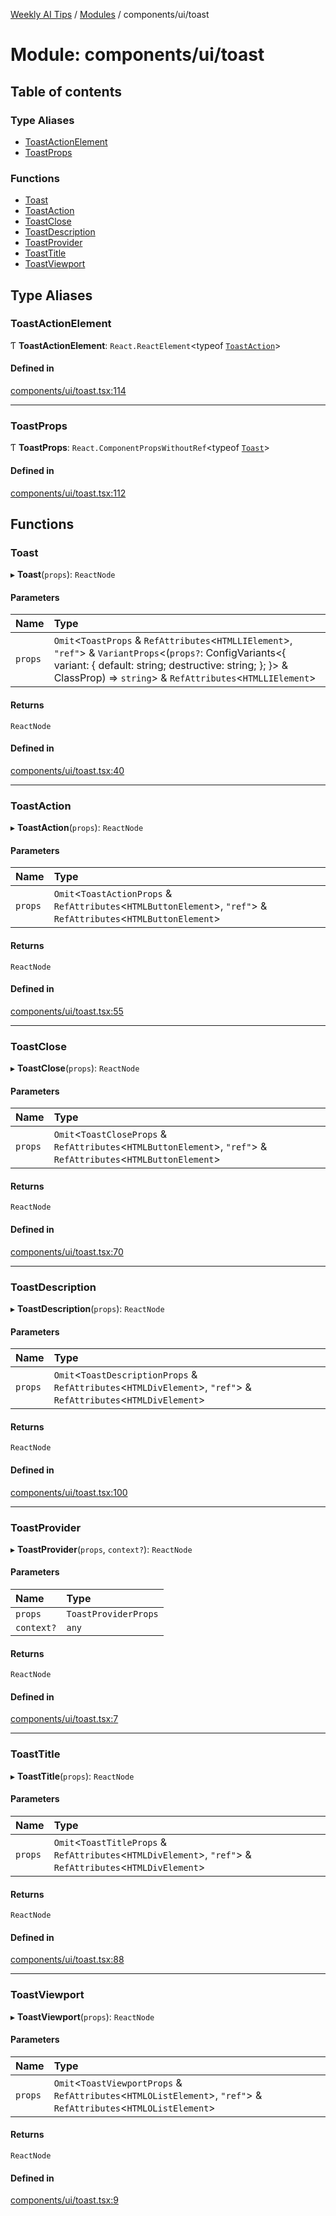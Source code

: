 [Weekly AI Tips](../README.md) / [Modules](../modules.md) / components/ui/toast

# Module: components/ui/toast

## Table of contents

### Type Aliases

- [ToastActionElement](components_ui_toast.md#toastactionelement)
- [ToastProps](components_ui_toast.md#toastprops)

### Functions

- [Toast](components_ui_toast.md#toast)
- [ToastAction](components_ui_toast.md#toastaction)
- [ToastClose](components_ui_toast.md#toastclose)
- [ToastDescription](components_ui_toast.md#toastdescription)
- [ToastProvider](components_ui_toast.md#toastprovider)
- [ToastTitle](components_ui_toast.md#toasttitle)
- [ToastViewport](components_ui_toast.md#toastviewport)

## Type Aliases

### ToastActionElement

Ƭ **ToastActionElement**: `React.ReactElement`\<typeof [`ToastAction`](components_ui_toast.md#toastaction)\>

#### Defined in

[components/ui/toast.tsx:114](https://github.com/alexsoyes/weekly-ai-tips/blob/b51216ee36bb903ccd72a472afbc8e01da2cc631/components/ui/toast.tsx#L114)

___

### ToastProps

Ƭ **ToastProps**: `React.ComponentPropsWithoutRef`\<typeof [`Toast`](components_ui_toast.md#toast)\>

#### Defined in

[components/ui/toast.tsx:112](https://github.com/alexsoyes/weekly-ai-tips/blob/b51216ee36bb903ccd72a472afbc8e01da2cc631/components/ui/toast.tsx#L112)

## Functions

### Toast

▸ **Toast**(`props`): `ReactNode`

#### Parameters

| Name | Type |
| :------ | :------ |
| `props` | `Omit`\<`ToastProps` & `RefAttributes`\<`HTMLLIElement`\>, ``"ref"``\> & `VariantProps`\<(`props?`: ConfigVariants\<\{ variant: \{ default: string; destructive: string; }; }\> & ClassProp) => `string`\> & `RefAttributes`\<`HTMLLIElement`\> |

#### Returns

`ReactNode`

#### Defined in

[components/ui/toast.tsx:40](https://github.com/alexsoyes/weekly-ai-tips/blob/b51216ee36bb903ccd72a472afbc8e01da2cc631/components/ui/toast.tsx#L40)

___

### ToastAction

▸ **ToastAction**(`props`): `ReactNode`

#### Parameters

| Name | Type |
| :------ | :------ |
| `props` | `Omit`\<`ToastActionProps` & `RefAttributes`\<`HTMLButtonElement`\>, ``"ref"``\> & `RefAttributes`\<`HTMLButtonElement`\> |

#### Returns

`ReactNode`

#### Defined in

[components/ui/toast.tsx:55](https://github.com/alexsoyes/weekly-ai-tips/blob/b51216ee36bb903ccd72a472afbc8e01da2cc631/components/ui/toast.tsx#L55)

___

### ToastClose

▸ **ToastClose**(`props`): `ReactNode`

#### Parameters

| Name | Type |
| :------ | :------ |
| `props` | `Omit`\<`ToastCloseProps` & `RefAttributes`\<`HTMLButtonElement`\>, ``"ref"``\> & `RefAttributes`\<`HTMLButtonElement`\> |

#### Returns

`ReactNode`

#### Defined in

[components/ui/toast.tsx:70](https://github.com/alexsoyes/weekly-ai-tips/blob/b51216ee36bb903ccd72a472afbc8e01da2cc631/components/ui/toast.tsx#L70)

___

### ToastDescription

▸ **ToastDescription**(`props`): `ReactNode`

#### Parameters

| Name | Type |
| :------ | :------ |
| `props` | `Omit`\<`ToastDescriptionProps` & `RefAttributes`\<`HTMLDivElement`\>, ``"ref"``\> & `RefAttributes`\<`HTMLDivElement`\> |

#### Returns

`ReactNode`

#### Defined in

[components/ui/toast.tsx:100](https://github.com/alexsoyes/weekly-ai-tips/blob/b51216ee36bb903ccd72a472afbc8e01da2cc631/components/ui/toast.tsx#L100)

___

### ToastProvider

▸ **ToastProvider**(`props`, `context?`): `ReactNode`

#### Parameters

| Name | Type |
| :------ | :------ |
| `props` | `ToastProviderProps` |
| `context?` | `any` |

#### Returns

`ReactNode`

#### Defined in

[components/ui/toast.tsx:7](https://github.com/alexsoyes/weekly-ai-tips/blob/b51216ee36bb903ccd72a472afbc8e01da2cc631/components/ui/toast.tsx#L7)

___

### ToastTitle

▸ **ToastTitle**(`props`): `ReactNode`

#### Parameters

| Name | Type |
| :------ | :------ |
| `props` | `Omit`\<`ToastTitleProps` & `RefAttributes`\<`HTMLDivElement`\>, ``"ref"``\> & `RefAttributes`\<`HTMLDivElement`\> |

#### Returns

`ReactNode`

#### Defined in

[components/ui/toast.tsx:88](https://github.com/alexsoyes/weekly-ai-tips/blob/b51216ee36bb903ccd72a472afbc8e01da2cc631/components/ui/toast.tsx#L88)

___

### ToastViewport

▸ **ToastViewport**(`props`): `ReactNode`

#### Parameters

| Name | Type |
| :------ | :------ |
| `props` | `Omit`\<`ToastViewportProps` & `RefAttributes`\<`HTMLOListElement`\>, ``"ref"``\> & `RefAttributes`\<`HTMLOListElement`\> |

#### Returns

`ReactNode`

#### Defined in

[components/ui/toast.tsx:9](https://github.com/alexsoyes/weekly-ai-tips/blob/b51216ee36bb903ccd72a472afbc8e01da2cc631/components/ui/toast.tsx#L9)

